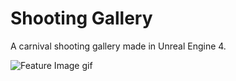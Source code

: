 # Shooting Gallery

A carnival shooting gallery made in Unreal Engine 4.

![Feature Image gif](https://i.gyazo.com/3eedf0040ac24dbf395be5b907d136ed.gif)

